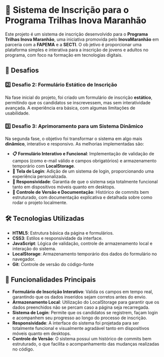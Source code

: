# 🚀 Sistema de Inscrição para o Programa Trilhas Inova Maranhão

Este projeto é um sistema de inscrição desenvolvido para o **Programa Trilhas Inova Maranhão**, 
uma iniciativa promovida pelo **InovaMaranhão** em parceria com a **FAPEMA** e a **SECTI**. O ob
jetivo é proporcionar uma plataforma simples e interativa para a inscrição de jovens e adultos no
programa, com foco na formação em tecnologias digitais.

## 🏁 Desafios

### 2️⃣ Desafio 2: Formulário Estático de Inscrição
Na fase inicial do projeto, foi criado um formulário de inscrição **estático**, permitindo que os 
candidatos se inscrevessem, mas sem interatividade avançada. A experiência era básica, com algumas 
limitações de usabilidade.

### 3️⃣ Desafio 3: Aprimoramento para um Sistema Dinâmico
Na segunda fase, o objetivo foi transformar o sistema em algo mais **dinâmico**, interativo e responsivo. 
As melhorias implementadas são:

- **📋 Formulário Interativo e Funcional**: Implementação de validação de campos (como e-mail válido e campos obrigatórios) e armazenamento temporário com **LocalStorage**.
- **🔐 Tela de Login**: Adição de um sistema de login, proporcionando uma experiência personalizada.
- **📱 Responsividade**: Garantia de que o sistema seja totalmente funcional tanto em dispositivos móveis quanto em desktops.
- **📂 Controle de Versão e Documentação**: Histórico de commits bem estruturado, com documentação explicativa e detalhada sobre como rodar o projeto localmente.

## 🛠️ Tecnologias Utilizadas

- **HTML5**: Estrutura básica da página e formulários.
- **CSS3**: Estilos e responsividade da interface.
- **JavaScript**: Lógica de validação, controle de armazenamento local e interação do sistema.
- **LocalStorage**: Armazenamento temporário dos dados do formulário no navegador.
- **Git**: Controle de versão do código-fonte

## 🧩 Funcionalidades Principais

- **Formulário de Inscrição Interativo**: Valida os campos em tempo real, garantindo que os dados inseridos sejam corretos antes do envio.
- **Armazenamento Local**: Utilização do LocalStorage para garantir que os dados preenchidos não se percam caso a página seja recarregada.
- **Sistema de Login**: Permite que os candidatos se registrem, façam login e acompanhem seu progresso ao longo do processo de inscrição.
- **Responsividade**: A interface do sistema foi projetada para ser totalmente funcional e visualmente agradável tanto em dispositivos móveis quanto em desktops.
- **Controle de Versão**: O sistema possui um histórico de commits bem estruturado, o que facilita o acompanhamento das mudanças realizadas no código.


